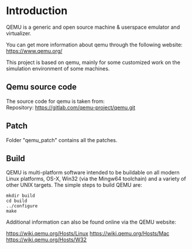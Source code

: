 # Introduction

QEMU is a generic and open source machine & userspace emulator and
virtualizer.  

You can get more information about qemu through the following website:  
https://www.qemu.org/  

This project is based on qemu, mainly for some customized work on the 
simulation environment of some machines.  

## Qemu source code

The source code for qemu is taken from:  
Repository: https://gitlab.com/qemu-project/qemu.git  

## Patch

Folder "qemu_patch" contains all the patches.  

## Build
QEMU is multi-platform software intended to be buildable on all modern
Linux platforms, OS-X, Win32 (via the Mingw64 toolchain) and a variety
of other UNIX targets. The simple steps to build QEMU are:

    mkdir build
    cd build
    ../configure
    make

Additional information can also be found online via the QEMU website:

https://wiki.qemu.org/Hosts/Linux
https://wiki.qemu.org/Hosts/Mac
https://wiki.qemu.org/Hosts/W32


